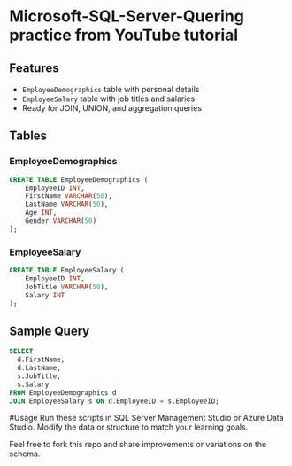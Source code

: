 # Microsoft-SQL-Server-Quering practice from YouTube tutorial 

## Features
- `EmployeeDemographics` table with personal details
- `EmployeeSalary` table with job titles and salaries
- Ready for JOIN, UNION, and aggregation queries

## Tables

### EmployeeDemographics
```sql
CREATE TABLE EmployeeDemographics (
    EmployeeID INT,
    FirstName VARCHAR(50),
    LastName VARCHAR(50),
    Age INT,
    Gender VARCHAR(50)
);
```

### EmployeeSalary
```sql
CREATE TABLE EmployeeSalary (
    EmployeeID INT,
    JobTitle VARCHAR(50),
    Salary INT
);
```

## Sample Query
```sql
SELECT 
  d.FirstName, 
  d.LastName, 
  s.JobTitle, 
  s.Salary
FROM EmployeeDemographics d
JOIN EmployeeSalary s ON d.EmployeeID = s.EmployeeID;
```

#Usage
Run these scripts in SQL Server Management Studio or Azure Data Studio. Modify the data or structure to match your learning goals.

Feel free to fork this repo and share improvements or variations on the schema.
